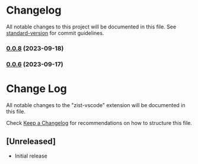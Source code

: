 # Changelog

All notable changes to this project will be documented in this file. See [standard-version](https://github.com/conventional-changelog/standard-version) for commit guidelines.

### [0.0.8](https://github.com/vortexnet/zist-vscode/compare/v0.0.7...v0.0.8) (2023-09-18)

### [0.0.6](https://github.com/vortexnet/zist-vscode/compare/v0.0.5...v0.0.6) (2023-09-17)

# Change Log

All notable changes to the "zist-vscode" extension will be documented in this file.

Check [Keep a Changelog](http://keepachangelog.com/) for recommendations on how to structure this file.

## [Unreleased]

- Initial release